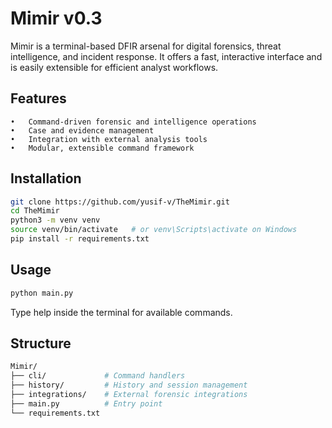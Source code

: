 # Mimir v0.3

Mimir is a terminal-based DFIR arsenal for digital forensics, threat intelligence, and incident response. It offers a fast, interactive interface and is easily extensible for efficient analyst workflows.

## Features

	•	Command-driven forensic and intelligence operations
	•	Case and evidence management
	•	Integration with external analysis tools
	•	Modular, extensible command framework

## Installation
```sh
git clone https://github.com/yusif-v/TheMimir.git
cd TheMimir
python3 -m venv venv
source venv/bin/activate   # or venv\Scripts\activate on Windows
pip install -r requirements.txt
```
## Usage

```sh
python main.py
```
Type help inside the terminal for available commands.

## Structure

```sh
Mimir/
├── cli/             # Command handlers
├── history/         # History and session management
├── integrations/    # External forensic integrations
├── main.py          # Entry point
└── requirements.txt
```